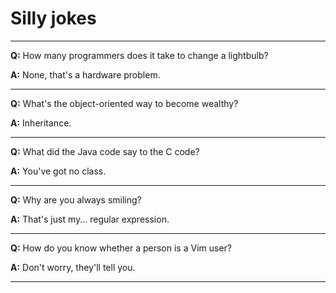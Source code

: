 # Silly jokes
---

**Q:** How many programmers does it take to change a lightbulb? 

**A:** None, that's a hardware problem.

---

**Q:** What's the object-oriented way to become wealthy? 

**A:** Inheritance.

---

**Q:** What did the Java code say to the C code?

**A:** You've got no class.

---

**Q:** Why are you always smiling?

**A:** That's just my... regular expression.

---

**Q:** How do you know whether a person is a Vim user? 

**A:** Don't worry, they'll tell you.

---